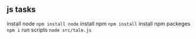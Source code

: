 ## js tasks

install node `npm install node`
install npm `npm install`
install npm packeges `npm i`
run scripts `node src/tale.js`
